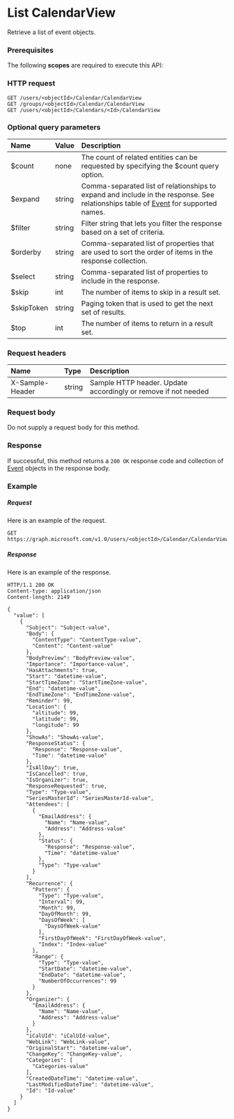 # List CalendarView

Retrieve a list of event objects.
### Prerequisites
The following **scopes** are required to execute this API: 
### HTTP request
<!-- { "blockType": "ignored" } -->
```http
GET /users/<objectId>/Calendar/CalendarView
GET /groups/<objectId>/Calendar/CalendarView
GET /users/<objectId>/Calendars/<Id>/CalendarView
```
### Optional query parameters
|Name|Value|Description|
|:---------------|:--------|:-------|
|$count|none|The count of related entities can be requested by specifying the $count query option.|
|$expand|string|Comma-separated list of relationships to expand and include in the response. See relationships table of [Event](../resources/event.md) for supported names. |
|$filter|string|Filter string that lets you filter the response based on a set of criteria.|
|$orderby|string|Comma-separated list of properties that are used to sort the order of items in the response collection.|
|$select|string|Comma-separated list of properties to include in the response.|
|$skip|int|The number of items to skip in a result set.|
|$skipToken|string|Paging token that is used to get the next set of results.|
|$top|int|The number of items to return in a result set.|

### Request headers
| Name       | Type | Description|
|:-----------|:------|:----------|
| X-Sample-Header  | string  | Sample HTTP header. Update accordingly or remove if not needed|

### Request body
Do not supply a request body for this method.
### Response
If successful, this method returns a `200 OK` response code and collection of [Event](../resources/event.md) objects in the response body.
### Example
##### Request
Here is an example of the request.
<!-- {
  "blockType": "request",
  "name": "get_calendarview"
}-->
```http
GET https://graph.microsoft.com/v1.0/users/<objectId>/Calendar/CalendarView
```
##### Response
Here is an example of the response.
<!-- {
  "blockType": "response",
  "truncated": false,
  "@odata.type": "microsoft.graph.event",
  "isCollection": true
} -->
```http
HTTP/1.1 200 OK
Content-type: application/json
Content-length: 2149

{
  "value": [
    {
      "Subject": "Subject-value",
      "Body": {
        "ContentType": "ContentType-value",
        "Content": "Content-value"
      },
      "BodyPreview": "BodyPreview-value",
      "Importance": "Importance-value",
      "HasAttachments": true,
      "Start": "datetime-value",
      "StartTimeZone": "StartTimeZone-value",
      "End": "datetime-value",
      "EndTimeZone": "EndTimeZone-value",
      "Reminder": 99,
      "Location": {
        "altitude": 99,
        "latitude": 99,
        "longitude": 99
      },
      "ShowAs": "ShowAs-value",
      "ResponseStatus": {
        "Response": "Response-value",
        "Time": "datetime-value"
      },
      "IsAllDay": true,
      "IsCancelled": true,
      "IsOrganizer": true,
      "ResponseRequested": true,
      "Type": "Type-value",
      "SeriesMasterId": "SeriesMasterId-value",
      "Attendees": [
        {
          "EmailAddress": {
            "Name": "Name-value",
            "Address": "Address-value"
          },
          "Status": {
            "Response": "Response-value",
            "Time": "datetime-value"
          },
          "Type": "Type-value"
        }
      ],
      "Recurrence": {
        "Pattern": {
          "Type": "Type-value",
          "Interval": 99,
          "Month": 99,
          "DayOfMonth": 99,
          "DaysOfWeek": [
            "DaysOfWeek-value"
          ],
          "FirstDayOfWeek": "FirstDayOfWeek-value",
          "Index": "Index-value"
        },
        "Range": {
          "Type": "Type-value",
          "StartDate": "datetime-value",
          "EndDate": "datetime-value",
          "NumberOfOccurrences": 99
        }
      },
      "Organizer": {
        "EmailAddress": {
          "Name": "Name-value",
          "Address": "Address-value"
        }
      },
      "iCalUId": "iCalUId-value",
      "WebLink": "WebLink-value",
      "OriginalStart": "datetime-value",
      "ChangeKey": "ChangeKey-value",
      "Categories": [
        "Categories-value"
      ],
      "CreatedDateTime": "datetime-value",
      "LastModifiedDateTime": "datetime-value",
      "Id": "Id-value"
    }
  ]
}
```

<!-- uuid: 8fcb5dbc-d5aa-4681-8e31-b001d5168d79
2015-10-25 14:57:30 UTC -->
<!-- {
  "type": "#page.annotation",
  "description": "List CalendarView",
  "keywords": "",
  "section": "documentation",
  "tocPath": ""
}-->